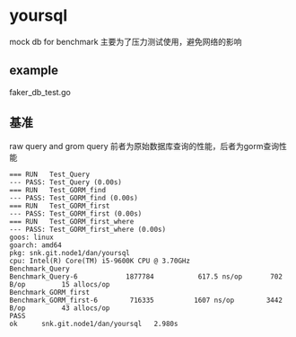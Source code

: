 # yoursql
mock db for benchmark
主要为了压力测试使用，避免网络的影响

## example
faker_db_test.go

## 基准
raw query and grom query
前者为原始数据库查询的性能，后者为gorm查询性能

```
=== RUN   Test_Query
--- PASS: Test_Query (0.00s)
=== RUN   Test_GORM_find
--- PASS: Test_GORM_find (0.00s)
=== RUN   Test_GORM_first
--- PASS: Test_GORM_first (0.00s)
=== RUN   Test_GORM_first_where
--- PASS: Test_GORM_first_where (0.00s)
goos: linux
goarch: amd64
pkg: snk.git.node1/dan/yoursql
cpu: Intel(R) Core(TM) i5-9600K CPU @ 3.70GHz
Benchmark_Query
Benchmark_Query-6        	 1877784	       617.5 ns/op	     702 B/op	      15 allocs/op
Benchmark_GORM_first
Benchmark_GORM_first-6   	  716335	      1607 ns/op	    3442 B/op	      43 allocs/op
PASS
ok  	snk.git.node1/dan/yoursql	2.980s
```
